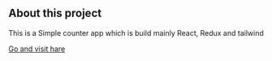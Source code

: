  <h2>About this project</h2>
 <p>This is a Simple counter app which is build mainly React, Redux and tailwind</p>
 <a href="[https://darkrahi999.github.io/Counter-App/](https://earnest-seahorse-f758a3.netlify.app/)">Go and visit hare</a>

